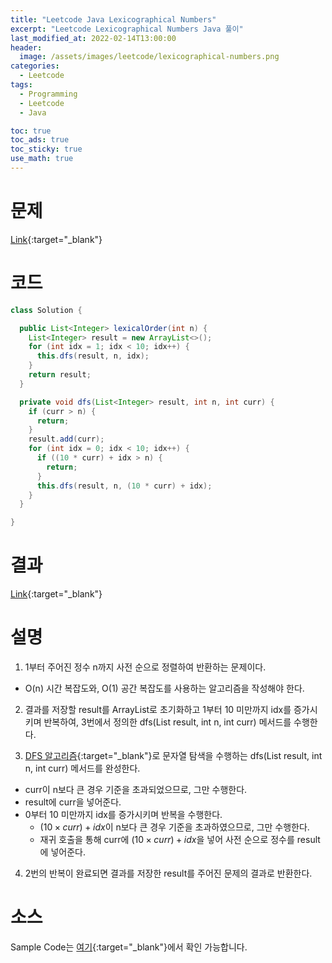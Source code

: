 ```yaml
---
title: "Leetcode Java Lexicographical Numbers"
excerpt: "Leetcode Lexicographical Numbers Java 풀이"
last_modified_at: 2022-02-14T13:00:00
header:
  image: /assets/images/leetcode/lexicographical-numbers.png
categories:
  - Leetcode
tags:
  - Programming
  - Leetcode
  - Java

toc: true
toc_ads: true
toc_sticky: true
use_math: true
---
```

# 문제
[Link](https://leetcode.com/problems/lexicographical-numbers/){:target="_blank"}

# 코드
```java
class Solution {

  public List<Integer> lexicalOrder(int n) {
    List<Integer> result = new ArrayList<>();
    for (int idx = 1; idx < 10; idx++) {
      this.dfs(result, n, idx);
    }
    return result;
  }

  private void dfs(List<Integer> result, int n, int curr) {
    if (curr > n) {
      return;
    }
    result.add(curr);
    for (int idx = 0; idx < 10; idx++) {
      if ((10 * curr) + idx > n) {
        return;
      }
      this.dfs(result, n, (10 * curr) + idx);
    }
  }

}
```

# 결과
[Link](https://leetcode.com/submissions/detail/640983194/){:target="_blank"}

# 설명
1. 1부터 주어진 정수 n까지 사전 순으로 정렬하여 반환하는 문제이다.
- O(n) 시간 복잡도와, O(1) 공간 복잡도를 사용하는 알고리즘을 작성해야 한다.

2. 결과를 저장할 result를 ArrayList로 초기화하고 1부터 10 미만까지 idx를 증가시키며 반복하여, 3번에서 정의한 dfs(List<Integer> result, int n, int curr) 메서드를 수행한다.

3. [DFS 알고리즘](https://en.wikipedia.org/wiki/Depth-first_search){:target="_blank"}로 문자열 탐색을 수행하는 dfs(List<Integer> result, int n, int curr) 메서드를 완성한다.
- curr이 n보다 큰 경우 기준을 초과되었으므로, 그만 수행한다.
- result에 curr을 넣어준다.
- 0부터 10 미만까지 idx를 증가시키며 반복을 수행한다.
  - $(10 \times curr) + idx$이 n보다 큰 경우 기준을 초과하였으므로, 그만 수행한다.
  - 재귀 호출을 통해 curr에 $(10 \times curr) + idx$을 넣어 사전 순으로 정수를 result에 넣어준다.

4. 2번의 반복이 완료되면 결과를 저장한 result를 주어진 문제의 결과로 반환한다.

# 소스
Sample Code는 [여기](https://github.com/GracefulSoul/leetcode/blob/master/src/main/java/gracefulsoul/problems/LexicographicalNumbers.java){:target="_blank"}에서 확인 가능합니다.